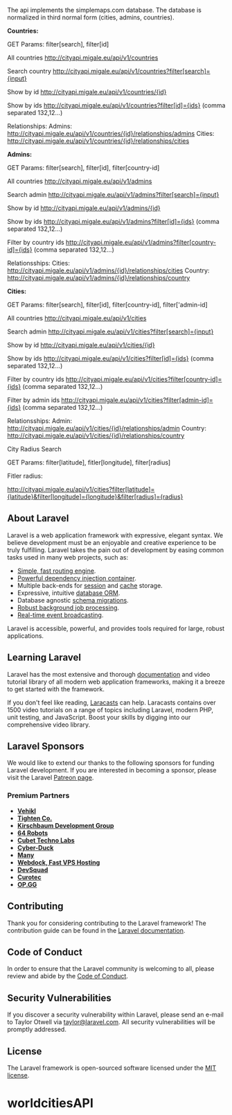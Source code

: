 The api implements the simplemaps.com database. The database is normalized in third normal form (cities, admins, countries).


<b>Countries:</b>

GET Params: filter[search], filter[id]

All countries
http://cityapi.migale.eu/api/v1/countries

Search country
http://cityapi.migale.eu/api/v1/countries?filter[search]={input}

Show by id
http://cityapi.migale.eu/api/v1/countries/{id}

Show by ids
http://cityapi.migale.eu/api/v1/countries?filter[id]={ids} (comma separated 132,12...)

Relationships:
Admins: http://cityapi.migale.eu/api/v1/countries/{id}/relationships/admins
Cities: http://cityapi.migale.eu/api/v1/countries/{id}/relationships/cities


<b>Admins:</b>

GET Params: filter[search], filter[id], filter[country-id] 

All countries
http://cityapi.migale.eu/api/v1/admins

Search admin
http://cityapi.migale.eu/api/v1/admins?filter[search]={input}

Show by id
http://cityapi.migale.eu/api/v1/admins/{id}

Show by ids
http://cityapi.migale.eu/api/v1/admins?filter[id]={ids} (comma separated 132,12...)

Filter by country ids
http://cityapi.migale.eu/api/v1/admins?filter[country-id]={ids} (comma separated 132,12...)

Relationsships:
Cities: http://cityapi.migale.eu/api/v1/admins/{id}/relationships/cities
Country: http://cityapi.migale.eu/api/v1/admins/{id}/relationships/country



<b>Cities:</b>

GET Params: filter[search], filter[id], filter[country-id], filter['admin-id]

All countries
http://cityapi.migale.eu/api/v1/cities

Search admin
http://cityapi.migale.eu/api/v1/cities?filter[search]={input}

Show by id
http://cityapi.migale.eu/api/v1/cities/{id}

Show by ids
http://cityapi.migale.eu/api/v1/cities?filter[id]={ids} (comma separated 132,12...)

Filter by country ids
http://cityapi.migale.eu/api/v1/cities?filter[country-id]={ids} (comma separated 132,12...)

Filter by admin ids
http://cityapi.migale.eu/api/v1/cities?filter[admin-id]={ids} (comma separated 132,12...)

Relationsships:
Admin: http://cityapi.migale.eu/api/v1/cities/{id}/relationships/admin
Country: http://cityapi.migale.eu/api/v1/cities/{id}/relationships/country


<p>City Radius Search</p>

GET Params: filter[latitude], fitler[longitude], filter[radius]

Fitler radius:

http://cityapi.migale.eu/api/v1/cities?filter[latitude]={latitude}&filter[longitude]={longitude}&filter[radius]={radius}

## About Laravel

Laravel is a web application framework with expressive, elegant syntax. We believe development must be an enjoyable and creative experience to be truly fulfilling. Laravel takes the pain out of development by easing common tasks used in many web projects, such as:

- [Simple, fast routing engine](https://laravel.com/docs/routing).
- [Powerful dependency injection container](https://laravel.com/docs/container).
- Multiple back-ends for [session](https://laravel.com/docs/session) and [cache](https://laravel.com/docs/cache) storage.
- Expressive, intuitive [database ORM](https://laravel.com/docs/eloquent).
- Database agnostic [schema migrations](https://laravel.com/docs/migrations).
- [Robust background job processing](https://laravel.com/docs/queues).
- [Real-time event broadcasting](https://laravel.com/docs/broadcasting).

Laravel is accessible, powerful, and provides tools required for large, robust applications.

## Learning Laravel

Laravel has the most extensive and thorough [documentation](https://laravel.com/docs) and video tutorial library of all modern web application frameworks, making it a breeze to get started with the framework.

If you don't feel like reading, [Laracasts](https://laracasts.com) can help. Laracasts contains over 1500 video tutorials on a range of topics including Laravel, modern PHP, unit testing, and JavaScript. Boost your skills by digging into our comprehensive video library.

## Laravel Sponsors

We would like to extend our thanks to the following sponsors for funding Laravel development. If you are interested in becoming a sponsor, please visit the Laravel [Patreon page](https://patreon.com/taylorotwell).

### Premium Partners

- **[Vehikl](https://vehikl.com/)**
- **[Tighten Co.](https://tighten.co)**
- **[Kirschbaum Development Group](https://kirschbaumdevelopment.com)**
- **[64 Robots](https://64robots.com)**
- **[Cubet Techno Labs](https://cubettech.com)**
- **[Cyber-Duck](https://cyber-duck.co.uk)**
- **[Many](https://www.many.co.uk)**
- **[Webdock, Fast VPS Hosting](https://www.webdock.io/en)**
- **[DevSquad](https://devsquad.com)**
- **[Curotec](https://www.curotec.com/services/technologies/laravel/)**
- **[OP.GG](https://op.gg)**

## Contributing

Thank you for considering contributing to the Laravel framework! The contribution guide can be found in the [Laravel documentation](https://laravel.com/docs/contributions).

## Code of Conduct

In order to ensure that the Laravel community is welcoming to all, please review and abide by the [Code of Conduct](https://laravel.com/docs/contributions#code-of-conduct).

## Security Vulnerabilities

If you discover a security vulnerability within Laravel, please send an e-mail to Taylor Otwell via [taylor@laravel.com](mailto:taylor@laravel.com). All security vulnerabilities will be promptly addressed.

## License

The Laravel framework is open-sourced software licensed under the [MIT license](https://opensource.org/licenses/MIT).
# worldcitiesAPI

